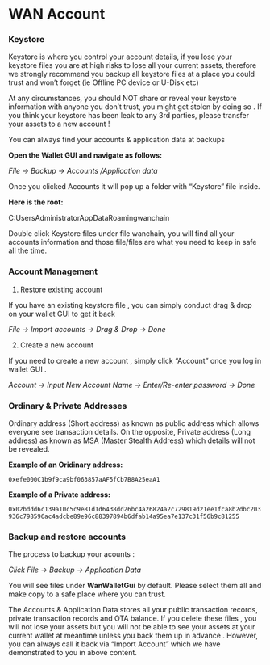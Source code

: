 # WAN Account

### Keystore
Keystore is where you control your account details, if you lose your keystore files you are at high risks to lose all your current assets, therefore we strongly recommend you backup all keystore files at a place you could trust and won’t forget (ie Offline PC device or U-Disk etc)

At any circumstances, you should NOT share or reveal your keystore information with anyone you don’t trust, you might get stolen by doing so . If you think your keystore has been leak to any 3rd parties, please transfer your assets to a new account !

You can always find your accounts & application data at backups

**Open the Wallet GUI and navigate as follows:**

*File -> Backup -> Accounts /Application data*

Once you clicked Accounts it will pop up a folder with “Keystore” file inside.

**Here is the root:**

C:UsersAdministratorAppDataRoamingwanchain

Double click Keystore files under file wanchain, you will find all your accounts information and those file/files are what you need to keep in safe all the time.

### Account Management

1. Restore existing account

If you have an existing keystore file , you can simply conduct drag & drop on your wallet GUI to get it back

*File -> Import accounts -> Drag & Drop -> Done*

2. Create a new account

If you need to create a new account , simply click “Account” once you log in wallet GUI .

*Account -> Input New Account Name -> Enter/Re-enter password -> Done*

### Ordinary & Private Addresses

Ordinary address (Short address) as known as public address which allows everyone see transaction details. On the opposite, Private address (Long address) as known as MSA (Master Stealth Address) which details will not be revealed.

**Example of an Oridinary address:**

`0xefe000C1b9f9ca9bf063857aAF5fCb7B8A25eaA1`

**Example of a Private address:**

`0x02bddd6c139a10c5c9e81d1d6438dd26bc4a26824a2c729819d21ee1fca8b2dbc203936c798596ac4adcbe89e96c88397894b6dfab14a95ea7e137c31f56b9c81255`

### Backup and restore accounts
The process to backup your acounts :

*Click File -> Backup -> Application Data*

You will see files under **WanWalletGui** by default. Please select them all and make copy to a safe place where you can trust.

The Accounts & Application Data stores all your public transaction records, private transaction records and OTA balance. If you delete these files , you will not lose your assets but you will not be able to see your assets at your current wallet at meantime unless you back them up in advance . However, you can always call it back via “Import Account” which we have demonstrated to you in above content.